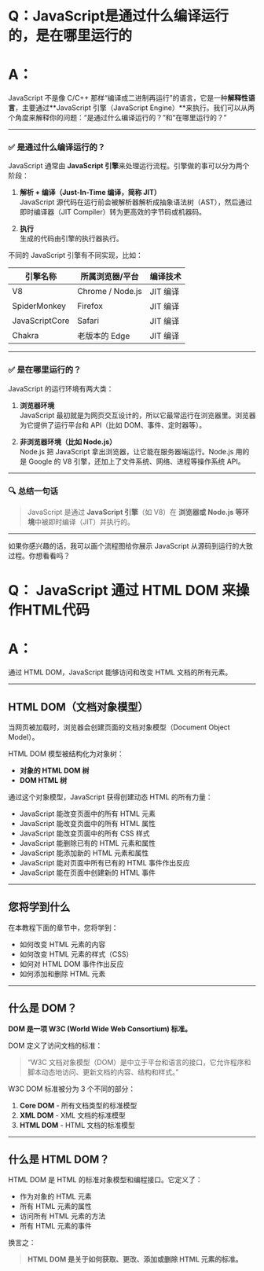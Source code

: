 
# Q：JavaScript是通过什么编译运行的，是在哪里运行的

# A：


JavaScript 不是像 C/C++ 那样“编译成二进制再运行”的语言，它是一种**解释性语言**，主要通过**JavaScript 引擎（JavaScript Engine）**来执行。我们可以从两个角度来解释你的问题：“是通过什么编译运行的？”和“在哪里运行的？”

---

### ✅ 是通过什么编译运行的？

JavaScript 通常由 **JavaScript 引擎**来处理运行流程。引擎做的事可以分为两个阶段：

1. **解析 + 编译（Just-In-Time 编译，简称 JIT）**  
    JavaScript 源代码在运行前会被解析器解析成抽象语法树（AST），然后通过即时编译器（JIT Compiler）转为更高效的字节码或机器码。
    
2. **执行**  
    生成的代码由引擎的执行器执行。
    

不同的 JavaScript 引擎有不同实现，比如：

|引擎名称|所属浏览器/平台|编译技术|
|---|---|---|
|V8|Chrome / Node.js|JIT 编译|
|SpiderMonkey|Firefox|JIT 编译|
|JavaScriptCore|Safari|JIT 编译|
|Chakra|老版本的 Edge|JIT 编译|

---

### ✅ 是在哪里运行的？

JavaScript 的运行环境有两大类：

1. **浏览器环境**  
    JavaScript 最初就是为网页交互设计的，所以它最常运行在浏览器里。浏览器为它提供了运行平台和 API（比如 DOM、事件、定时器等）。
    
2. **非浏览器环境（比如 Node.js）**  
    Node.js 把 JavaScript 拿出浏览器，让它能在服务器端运行。Node.js 用的是 Google 的 V8 引擎，还加上了文件系统、网络、进程等操作系统 API。
    

---

### 🔍 总结一句话

> JavaScript 是通过 **JavaScript 引擎**（如 V8）在 **浏览器或 Node.js 等环境**中被即时编译（JIT）并执行的。

---

如果你感兴趣的话，我可以画个流程图给你展示 JavaScript 从源码到运行的大致过程。你想看看吗？
# Q： JavaScript 通过 HTML DOM 来操作HTML代码
# A：

通过 HTML DOM，JavaScript 能够访问和改变 HTML 文档的所有元素。

---

## HTML DOM（文档对象模型）

当网页被加载时，浏览器会创建页面的文档对象模型（Document Object Model）。

HTML DOM 模型被结构化为对象树：

- **对象的 HTML DOM 树**
- **DOM HTML 树**

通过这个对象模型，JavaScript 获得创建动态 HTML 的所有力量：

- JavaScript 能改变页面中的所有 HTML 元素  
- JavaScript 能改变页面中的所有 HTML 属性  
- JavaScript 能改变页面中的所有 CSS 样式  
- JavaScript 能删除已有的 HTML 元素和属性  
- JavaScript 能添加新的 HTML 元素和属性  
- JavaScript 能对页面中所有已有的 HTML 事件作出反应  
- JavaScript 能在页面中创建新的 HTML 事件  

---

## 您将学到什么

在本教程下面的章节中，您将学到：

- 如何改变 HTML 元素的内容  
- 如何改变 HTML 元素的样式（CSS）  
- 如何对 HTML DOM 事件作出反应  
- 如何添加和删除 HTML 元素  

---

## 什么是 DOM？

**DOM 是一项 W3C (World Wide Web Consortium) 标准。**

DOM 定义了访问文档的标准：

> “W3C 文档对象模型（DOM）是中立于平台和语言的接口，它允许程序和脚本动态地访问、更新文档的内容、结构和样式。”

W3C DOM 标准被分为 3 个不同的部分：

1. **Core DOM** - 所有文档类型的标准模型  
2. **XML DOM** - XML 文档的标准模型  
3. **HTML DOM** - HTML 文档的标准模型  

---

## 什么是 HTML DOM？

HTML DOM 是 HTML 的标准对象模型和编程接口。它定义了：

- 作为对象的 HTML 元素  
- 所有 HTML 元素的属性  
- 访问所有 HTML 元素的方法  
- 所有 HTML 元素的事件  

换言之：

> **HTML DOM 是关于如何获取、更改、添加或删除 HTML 元素的标准。**


